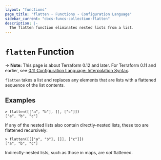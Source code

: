 ```yaml
---
layout: "functions"
page_title: "flatten - Functions - Configuration Language"
sidebar_current: "docs-funcs-collection-flatten"
description: |-
  The flatten function eliminates nested lists from a list.
---
```


# `flatten` Function

-> **Note:** This page is about Terraform 0.12 and later. For Terraform 0.11 and
earlier, see
[0.11 Configuration Language: Interpolation Syntax](../../configuration-0-11/interpolation.html).

`flatten` takes a list and replaces any elements that are lists with a
flattened sequence of the list contents.

## Examples

```
> flatten([["a", "b"], [], ["c"]])
["a", "b", "c"]
```

If any of the nested lists also contain directly-nested lists, these too are
flattened recursively:

```
> flatten([[["a", "b"], []], ["c"]])
["a", "b", "c"]
```

Indirectly-nested lists, such as those in maps, are _not_ flattened.
